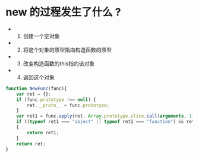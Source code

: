 <!--
 * @Description  : new 的过程发生了什么 ?
 * @Author       : YH000052
 * @LastEditors  : YH000052
 * @Date         : 2020-06-30 15:56:55
 * @LastEditTime : 2020-06-30 16:14:28
 * @FilePath     : \notes\notes\new.md
-->

# new 的过程发生了什么 ?

- 1. 创建一个空对象
- 2. 将这个对象的原型指向构造函数的原型
- 3. 改变构造函数的this指向该对象
- 4. 返回这个对象


```js
function NewFunc(func){
    var ret = {};
    if (func.prototype !== null) {
        ret.__proto__ = func.prototype;
    }
    var ret1 = func.apply(ret, Array.prototype.slice.call(arguments, 1));
    if ((typeof ret1 === "object" || typeof ret1 === "function") && ret1 !== null)               
    {
        return ret1;
    }
    return ret;
}
```

